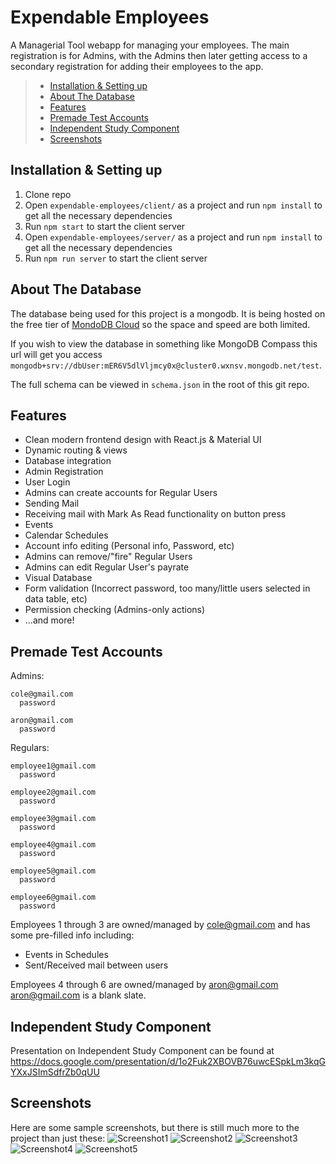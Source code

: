 # Expendable Employees
A Managerial Tool webapp for managing your employees.
The main registration is for Admins, with the Admins then later getting access to a secondary registration for adding their employees to the app.

> * [Installation & Setting up](https://github.com/CSCI3230U/majorgroupproject-studio-wejustwanttopass/blob/main/expendable-employees/README.md#installation--setting-up)
> * [About The Database](https://github.com/CSCI3230U/majorgroupproject-studio-wejustwanttopass/blob/main/expendable-employees/README.md#about-the-database)
> * [Features](https://github.com/CSCI3230U/majorgroupproject-studio-wejustwanttopass/blob/main/expendable-employees/README.md#features)
> * [Premade Test Accounts](https://github.com/CSCI3230U/majorgroupproject-studio-wejustwanttopass/blob/main/expendable-employees/README.md#premade-test-accounts)
> * [Independent Study Component](https://github.com/CSCI3230U/majorgroupproject-studio-wejustwanttopass/blob/main/expendable-employees/README.md#independent-study-component)
> * [Screenshots](https://github.com/CSCI3230U/majorgroupproject-studio-wejustwanttopass/blob/main/expendable-employees/README.md#screenshots)

## Installation & Setting up
1. Clone repo
2. Open `expendable-employees/client/` as a project and run `npm install` to get all the necessary dependencies
3. Run `npm start` to start the client server
4. Open `expendable-employees/server/` as a project and run `npm install` to get all the necessary dependencies
5. Run `npm run server` to start the client server

## About The Database
The database being used for this project is a mongodb. It is being hosted on the free tier of [MondoDB Cloud](https://www.mongodb.com/cloud) so the space and speed are both limited.

If you wish to view the database in something like MongoDB Compass this url will get you access `mongodb+srv://dbUser:mER6V5dlVljmcy0x@cluster0.wxnsv.mongodb.net/test`. 

The full schema can be viewed in `schema.json` in the root of this git repo.

## Features
- Clean modern frontend design with React.js & Material UI
- Dynamic routing & views
- Database integration
- Admin Registration
- User Login
- Admins can create accounts for Regular Users
- Sending Mail
- Receiving mail with Mark As Read functionality on button press
- Events
- Calendar Schedules
- Account info editing (Personal info, Password, etc)
- Admins can remove/"fire" Regular Users
- Admins can edit Regular User's payrate
- Visual Database
- Form validation (Incorrect password, too many/little users selected in data table, etc)
- Permission checking (Admins-only actions)
- ...and more!

## Premade Test Accounts
  Admins:
  
    cole@gmail.com
      password
      
    aron@gmail.com
      password
  Regulars:
  
    employee1@gmail.com
      password 
      
    employee2@gmail.com
      password  
      
    employee3@gmail.com
      password  
      
    employee4@gmail.com
      password 
      
    employee5@gmail.com
      password 
      
    employee6@gmail.com
      password 
      
Employees 1 through 3 are owned/managed by cole@gmail.com and has some pre-filled info including:
  - Events in Schedules
  - Sent/Received mail between users
    
Employees 4 through 6 are owned/managed by aron@gmail.com
  aron@gmail.com is a blank slate.

## Independent Study Component 
Presentation on Independent Study Component can be found at https://docs.google.com/presentation/d/1o2Fuk2XBOVB76uwcESpkLm3kqGYXxJSImSdfrZb0qUU

## Screenshots
Here are some sample screenshots, but there is still much more to the project than just these:
![Screenshot1](https://i.imgur.com/kZWMPDg.png)
![Screenshot2](https://i.imgur.com/sk7Ldoe.png)
![Screenshot3](https://i.imgur.com/gbmYZNz.png)
![Screenshot4](https://i.imgur.com/PC12NOK.png)
![Screenshot5](https://i.imgur.com/qCQsz3p.png)
